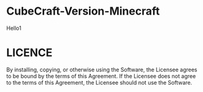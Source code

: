 # CubeCraft-Version-Minecraft
Hello1

# LICENCE
By installing, copying, or otherwise using the Software, the Licensee agrees to be bound by the terms of this Agreement. If the Licensee does not agree to the terms of this Agreement, the Licensee should not use the Software.
